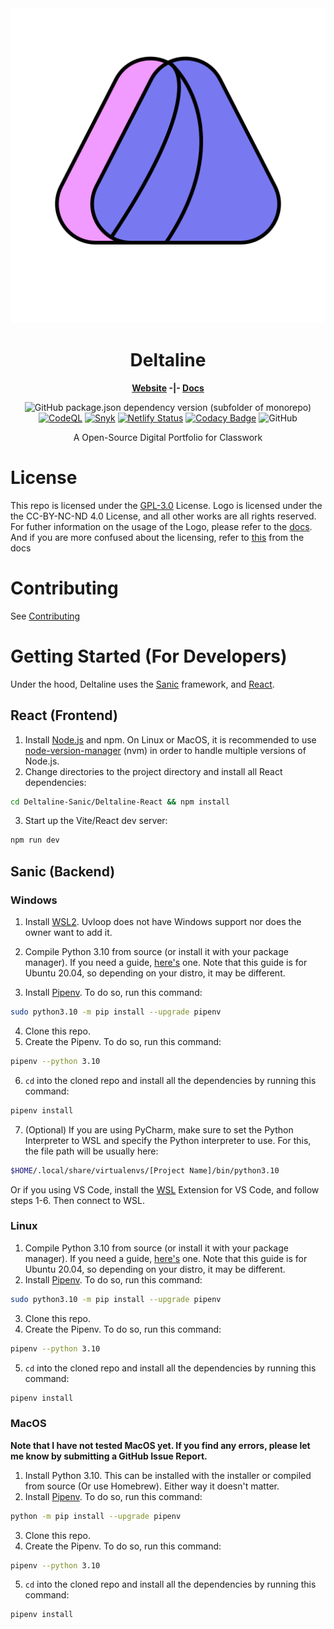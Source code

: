 <div align=center>


<img type="image/x-icon" src="assets/Deltaline-Logo-V2.1.svg">

# Deltaline


**[Website](https://deltaline.netlify.app/) -|- [Docs](https://deltaline-docs.readthedocs.io/)** 

![GitHub package.json dependency version (subfolder of monorepo)](https://img.shields.io/github/package-json/dependency-version/No767/Deltaline/next?filename=nextjs-deltaline%2Fpackage.json&label=Next.js&logo=nextdotjs) [![CodeQL](https://github.com/No767/Deltaline/actions/workflows/codeql-analysis.yml/badge.svg?branch=dev)](https://github.com/No767/Deltaline/actions/workflows/codeql-analysis.yml) [![Snyk](https://github.com/No767/Deltaline/actions/workflows/snyk.yml/badge.svg?branch=dev)](https://github.com/No767/Deltaline/actions/workflows/snyk.yml) [![Netlify Status](https://api.netlify.com/api/v1/badges/e8232711-1bd5-4e73-b5a9-92af059e2486/deploy-status)](https://app.netlify.com/sites/deltaline/deploys) [![Codacy Badge](https://app.codacy.com/project/badge/Grade/dafe967dfb4a43d7ba1239a26b439721)](https://www.codacy.com/gh/No767/Deltaline/dashboard?utm_source=github.com&amp;utm_medium=referral&amp;utm_content=No767/Deltaline&amp;utm_campaign=Badge_Grade) ![GitHub](https://img.shields.io/github/license/No767/Deltaline?label=License&logo=github)

A Open-Source Digital Portfolio for Classwork

<div align=left>

# License
This repo is licensed under the [GPL-3.0](https://github.com/No767/Deltaline/blob/master/LICENSE.txt) License. Logo is licensed under the the CC-BY-NC-ND 4.0 License, and all other works are all rights reserved. For futher information on the usage of the Logo, please refer to the [docs](https://no767.github.io/-Deltaline-Docs/). And if you are more confused about the licensing, refer to [this](https://no767.github.io/Deltaline-Docs/Licensing/) from the docs

# Contributing
See [Contributing](https://github.com/No767/Deltaline/blob/master/Community/contributing.md)

# Getting Started (For Developers)

Under the hood, Deltaline uses the [Sanic](https://github.com/sanic-org/sanic) framework, and [React](https://reactjs.org/).

## React (Frontend)

1. Install [Node.js](https://nodejs.org/en/) and npm. On Linux or MacOS, it is recommended to use [node-version-manager](https://github.com/nvm-sh/nvm) (nvm) in order to handle multiple versions of Node.js.
2. Change directories to the project directory and install all React dependencies:

```sh
cd Deltaline-Sanic/Deltaline-React && npm install
```

3. Start up the Vite/React dev server:

```sh
npm run dev
```
## Sanic (Backend)
### Windows

1. Install [WSL2](https://docs.microsoft.com/en-us/windows/wsl/). Uvloop does not have Windows support nor does the owner want to add it.

2. Compile Python 3.10 from source (or install it with your package manager). If you need a guide, [here's](https://realpython.com/installing-python/#how-to-build-python-from-source-code) one. Note that this guide is for Ubuntu 20.04, so depending on your distro, it may be different.
3. Install [Pipenv](https://pipenv.readthedocs.io/en/latest/). To do so, run this command:

```sh
sudo python3.10 -m pip install --upgrade pipenv
```

4. Clone this repo.
5. Create the Pipenv. To do so, run this command: 

```sh
pipenv --python 3.10
```

6. `cd` into the cloned repo and install all the dependencies by running this command:

```sh
pipenv install
```
7. (Optional) If you are using PyCharm, make sure to set the Python Interpreter to WSL and specify the Python interpreter to use. For this, the file path will be usually here:

```sh
$HOME/.local/share/virtualenvs/[Project Name]/bin/python3.10
```

Or if you using VS Code, install the [WSL](https://marketplace.visualstudio.com/items?itemName=ms-vscode-remote.remote-wsl) Extension for VS Code, and follow steps 1-6. Then connect to WSL. 

### Linux

1. Compile Python 3.10 from source (or install it with your package manager). If you need a guide, [here's](https://realpython.com/installing-python/#how-to-build-python-from-source-code) one. Note that this guide is for Ubuntu 20.04, so depending on your distro, it may be different.
2. Install [Pipenv](https://pipenv.readthedocs.io/en/latest/). To do so, run this command:

```sh
sudo python3.10 -m pip install --upgrade pipenv
```

3. Clone this repo.
4. Create the Pipenv. To do so, run this command: 

```sh
pipenv --python 3.10
```

5. `cd` into the cloned repo and install all the dependencies by running this command:

```sh
pipenv install
```

### MacOS

**Note that I have not tested MacOS yet. If you find any errors, please let me know by submitting a GitHub Issue Report.**

1. Install Python 3.10. This can be installed with the installer or compiled from source (Or use Homebrew). Either way it doesn't matter. 
2. Install [Pipenv](https://pipenv.readthedocs.io/en/latest/). To do so, run this command:

```sh
python -m pip install --upgrade pipenv
```

3. Clone this repo. 
4. Create the Pipenv. To do so, run this command: 

```sh
pipenv --python 3.10
```

5. `cd` into the cloned repo and install all the dependencies by running this command:

```sh
pipenv install
```
